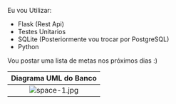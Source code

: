 Eu vou Utilizar:
- Flask (Rest Api)
- Testes Unitarios
- SQLite (Posteriormente vou trocar por PostgreSQL)
- Python


Vou postar uma lista de metas nos próximos dias :)


| Diagrama UML do Banco |
|:--:|
|![space-1.jpg](https://user-images.githubusercontent.com/100642061/188278807-06d799da-2855-4366-bedd-9ed2078c31aa.png)|
